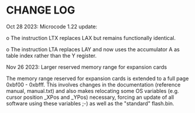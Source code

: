 # CHANGE LOG

Oct 28 2023: Microcode 1.22 update:

o The instruction LTX replaces LAX but remains functionally identical.

o The instruction LTA replaces LAY and now uses the accumulator A as table index rather than the Y register.

Nov 26 2023: Larger reserved memory range for expansion cards

The memory range reserved for expansion cards is extended to a full page 0xbf00 - 0xbfff. This involves changes in the documentation (reference manual, manual.txt) and also makes relocating some OS variables (e.g. cursor position _XPos and _YPos) necessary, forcing an update of all software using these variables ;-) as well as the "standard" flash.bin.

